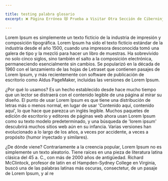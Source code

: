 ```yaml
---

title: testing palabra glosario
excerpt: ❌ Página Errónea 😿 Prueba a Visitar Otra Sección de Ciberninjas.

---
```


Lorem Ipsum es simplemente un texto ficticio de la industria de impresión y composición tipográfica. Lorem Ipsum ha sido el texto ficticio estándar de la industria desde el año 1500, cuando una impresora desconocida tomó una galera de tipo y la mezcló para hacer un libro de muestras. Ha sobrevivido no solo cinco siglos, sino también el salto a la composición electrónica, permaneciendo esencialmente sin cambios. Se popularizó en la década de 1960 con el lanzamiento de las hojas de Letraset que contienen pasajes de Lorem Ipsum, y más recientemente con software de publicación de escritorio como Aldus PageMaker, incluidas las versiones de Lorem Ipsum.

¿Por qué lo usamos?
Es un hecho establecido desde hace mucho tiempo que un lector se distraerá con el contenido legible de una página al mirar su diseño. El punto de usar Lorem Ipsum es que tiene una distribución de letras más o menos normal, en lugar de usar 'Contenido aquí, contenido aquí', lo que hace que parezca un inglés legible. Muchos paquetes de edición de escritorio y editores de páginas web ahora usan Lorem Ipsum como su texto modelo predeterminado, y una búsqueda de 'lorem ipsum' descubrirá muchos sitios web aún en su infancia. Varias versiones han evolucionado a lo largo de los años, a veces por accidente, a veces a propósito (humor inyectado y similares).


¿De dónde viene?
Contrariamente a la creencia popular, Lorem Ipsum no es simplemente un texto aleatorio. Tiene raíces en una pieza de literatura latina clásica del 45 a. C., con más de 2000 años de antigüedad. Richard McClintock, profesor de latín en el Hampden-Sydney College en Virginia, buscó una de las palabras latinas más oscuras, consectetur, de un pasaje de Lorem Ipsum, y al re